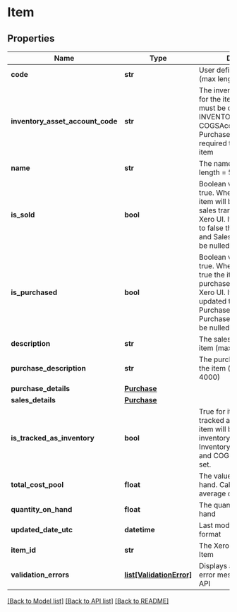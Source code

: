 # Item

## Properties
Name | Type | Description | Notes
------------ | ------------- | ------------- | -------------
**code** | **str** | User defined item code (max length &#x3D; 30) | 
**inventory_asset_account_code** | **str** | The inventory asset account for the item. The account must be of type INVENTORY. The  COGSAccountCode in PurchaseDetails is also required to create a tracked item | 
**name** | **str** | The name of the item (max length &#x3D; 50) | [optional] 
**is_sold** | **bool** | Boolean value, defaults to true. When IsSold is true the item will be available on sales transactions in the Xero UI. If IsSold is updated to false then Description and SalesDetails values will be nulled. | [optional] 
**is_purchased** | **bool** | Boolean value, defaults to true. When IsPurchased is true the item is available for purchase transactions in the Xero UI. If IsPurchased is updated to false then PurchaseDescription and PurchaseDetails values will be nulled. | [optional] 
**description** | **str** | The sales description of the item (max length &#x3D; 4000) | [optional] 
**purchase_description** | **str** | The purchase description of the item (max length &#x3D; 4000) | [optional] 
**purchase_details** | [**Purchase**](Purchase.md) |  | [optional] 
**sales_details** | [**Purchase**](Purchase.md) |  | [optional] 
**is_tracked_as_inventory** | **bool** | True for items that are tracked as inventory. An item will be tracked as inventory if the InventoryAssetAccountCode and COGSAccountCode are set. | [optional] 
**total_cost_pool** | **float** | The value of the item on hand. Calculated using average cost accounting. | [optional] 
**quantity_on_hand** | **float** | The quantity of the item on hand | [optional] 
**updated_date_utc** | **datetime** | Last modified date in UTC format | [optional] 
**item_id** | **str** | The Xero identifier for an Item | [optional] 
**validation_errors** | [**list[ValidationError]**](ValidationError.md) | Displays array of validation error messages from the API | [optional] 

[[Back to Model list]](../README.md#documentation-for-models) [[Back to API list]](../README.md#documentation-for-api-endpoints) [[Back to README]](../README.md)


